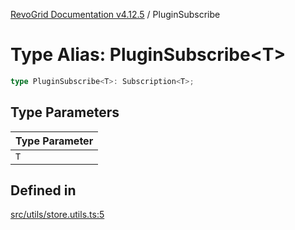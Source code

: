 [RevoGrid Documentation v4.12.5](README.md) / PluginSubscribe

# Type Alias: PluginSubscribe\<T\>

```ts
type PluginSubscribe<T>: Subscription<T>;
```

## Type Parameters

| Type Parameter |
| ------ |
| `T` |

## Defined in

[src/utils/store.utils.ts:5](https://github.com/revolist/revogrid/blob/c0c7fff7e44e26499aba20df7b49da7b6c71eb68/src/utils/store.utils.ts#L5)
